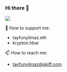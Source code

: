 ### Hi there 👋

<img src="https://tryhackme-badges.s3.amazonaws.com/tayfilmaz.png"/>

  
💸 How to support me:
- tayfunyilmaz.eth
- krypton.hbar
  
📫 How to reach me:
- tayfunyilmaz@skiff.com
